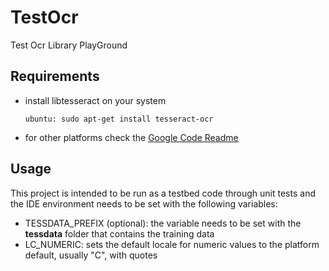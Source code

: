 # TestOcr
Test Ocr Library PlayGround

## Requirements
* install libtesseract on your system

  ```ubuntu: sudo apt-get install tesseract-ocr```

* for other platforms check the [Google Code Readme](https://code.google.com/p/tesseract-ocr/wiki/ReadMe#Installation)

## Usage
This project is intended to be run as a testbed code through unit tests and the IDE environment needs to be set with
the following variables:
* TESSDATA_PREFIX (optional): the variable needs to be set with the **tessdata** folder that contains the training data
* LC_NUMERIC: sets the default locale for numeric values to the platform default, usually "C", with quotes